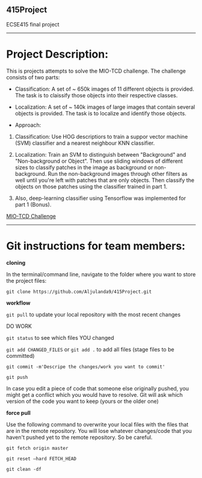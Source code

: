 ## 415Project
ECSE415 final project

---
# Project Description:

This is projects attempts to solve the MIO-TCD challenge. The challenge consists of two parts: 
- Classification: A set of ~ 650k images of 11 different objects is provided. The task is to claissify those objects into their respective classes.

- Localization: A set of ~ 140k images of large images that contain several objects is provided. The task is to localize and identify those objects.

- Approach: 

1. Classification: Use HOG descriptiors to train a suppor vector machine (SVM) classifier and a nearest neighbour KNN classifier. 

2. Localization: Train an SVM to distinguish between "Background" and "Non-background or Object". Then use sliding windows of different sizes to classify patches in the image as background or non-background. Run the non-background images through other filters as well until you're left with patches that are only objects. Then classify the objects on those patches using the classifier trained in part 1.

3. Also, deep-learning classifier using Tensorflow was implemented for part 1 (Bonus).

[MIO-TCD Challenge](http://podoce.dinf.usherbrooke.ca/challenge/dataset/)

---

# Git instructions for team members:

**cloning** 

In the terminal/command line, navigate to the folder where you want to store the project files:

`git clone https://github.com/Aljulanda9/415Project.git`

**workflow**

`git pull` to update your local repository with the most recent changes

DO WORK

`git status` to see which files YOU changed

`git add CHANGED_FILES` or `git add .` to add all files (stage files to be committed)

`git commit -m'Descripe the changes/work you want to commit'`

`git push`

In case you edit a piece of code that someone else originally pushed, you might get a conflict which you would have to resolve. Git will ask which version of the code you want to keep (yours or the older one)

**force pull**

Use the following command to overwrite your local files with the files that are in the remote repository. You will lose whatever changes/code that you haven't pushed yet to the remote repository. So be careful.

`git fetch origin master`

`git reset —hard FETCH_HEAD`

`git clean -df`
